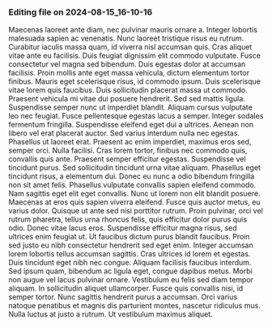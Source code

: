 

### Editing file on 2024-08-15_16-10-16

Maecenas laoreet ante diam, nec pulvinar mauris ornare a. Integer lobortis malesuada sapien ac venenatis. Nunc laoreet tristique risus eu rutrum. Curabitur iaculis massa quam, id viverra nisl accumsan quis. Cras aliquet vitae ante eu facilisis. Duis feugiat dignissim elit commodo vulputate. Fusce consectetur vel magna sed bibendum. Duis egestas dolor at accumsan facilisis. Proin mollis ante eget massa vehicula, dictum elementum tortor finibus. Mauris eget scelerisque risus, id commodo ipsum. Duis scelerisque vitae lorem quis faucibus. Duis sollicitudin placerat massa ut commodo. Praesent vehicula mi vitae dui posuere hendrerit. Sed sed mattis ligula. Suspendisse semper nunc ut imperdiet blandit.
Aliquam cursus vulputate leo nec feugiat. Fusce pellentesque egestas lacus a semper. Integer sodales fermentum fringilla. Suspendisse eleifend eget dui a ultrices. Aenean non libero vel erat placerat auctor. Sed varius interdum nulla nec egestas. Phasellus ut laoreet erat. Praesent ac enim imperdiet, maximus eros sed, semper orci. Nulla facilisi. Cras lorem tortor, finibus nec commodo quis, convallis quis ante. Praesent semper efficitur egestas.
Suspendisse vel tincidunt purus. Sed sollicitudin tincidunt urna vitae aliquam. Phasellus eget tincidunt risus, a elementum dui. Donec eu nunc a odio bibendum fringilla non sit amet felis. Phasellus vulputate convallis sapien eleifend commodo. Nam sagittis eget elit eget convallis. Nunc ut lorem non elit blandit posuere. Maecenas at eros quis sapien viverra eleifend. Fusce quis auctor metus, eu varius dolor. Quisque ut ante sed nisi porttitor rutrum. Proin pulvinar, orci vel rutrum pharetra, tellus urna rhoncus felis, quis efficitur dolor purus quis odio. Donec vitae lacus eros.
Suspendisse efficitur magna risus, sed ultrices enim feugiat ut. Ut faucibus dictum purus blandit faucibus. Proin sed justo eu nibh consectetur hendrerit sed eget enim. Integer accumsan lorem lobortis tellus accumsan sagittis. Cras ultrices id lorem et egestas. Duis tincidunt eget nibh nec congue. Aliquam facilisis faucibus interdum. Sed ipsum quam, bibendum ac ligula eget, congue dapibus metus. Morbi non augue vel lacus pulvinar ornare. Vestibulum eu felis sed diam tempor aliquam. In sollicitudin aliquet ullamcorper. Fusce quis convallis nisi, id semper tortor. Nunc sagittis hendrerit purus a accumsan. Orci varius natoque penatibus et magnis dis parturient montes, nascetur ridiculus mus. Nulla luctus at justo a rutrum. Ut vestibulum maximus aliquet.


